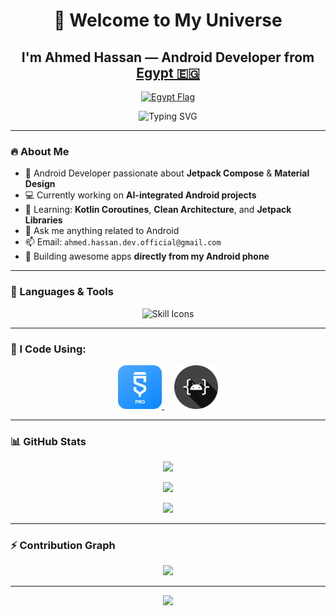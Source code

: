 <h1 align="center">🚀 Welcome to My Universe</h1>
<h2 align="center">I'm Ahmed Hassan — Android Developer from <a href="https://en.wikipedia.org/wiki/Egypt" target="_blank">Egypt 🇪🇬</a></h2>

<p align="center">
  <a href="https://en.wikipedia.org/wiki/Egypt" target="_blank">
    <img src="https://flagcdn.com/w320/eg.png" alt="Egypt Flag" width="90" height="90"/>
  </a>
</p>

<p align="center">
  <img src="https://readme-typing-svg.demolab.com?font=Fira+Code&size=24&duration=3000&pause=1000&color=8A2BE2&center=true&vCenter=true&width=600&lines=Android+Jetpack+Compose+Lover;Kotlin+Jetpack+Fanatic;UI%2FUX+%26+Performance+Focused;Sketchware+%2B+AndroidIDE+Contributor;Building+apps+on+phone+daily+%F0%9F%9A%80" alt="Typing SVG" />
</p>

---

### 🔥 About Me
- 🎯 Android Developer passionate about **Jetpack Compose** & **Material Design**
- 💻 Currently working on **AI-integrated Android projects**
- 🌱 Learning: **Kotlin Coroutines**, **Clean Architecture**, and **Jetpack Libraries**
- 💬 Ask me anything related to Android
- 📫 Email: `ahmed.hassan.dev.official@gmail.com`
- 🔧 Building awesome apps **directly from my Android phone**

---

### 🧰 Languages & Tools
<p align="center">
  <img src="https://skillicons.dev/icons?i=androidstudio,kotlin,java,firebase,git,linux,bash,python,github&theme=dark" alt="Skill Icons"/>
</p>

---

### 📱 I Code Using:
<p align="center">
  <a href="https://github.com/Sketchware-Pro/Sketchware-Pro" target="_blank">
    <img src="https://github.com/Sketchware-Pro/Sketchware-Pro/blob/main/assets/Sketchware-Pro.png?raw=true" width="70" title="Sketchware Pro"/>
  </a>
  &nbsp;&nbsp;&nbsp;
  <a href="https://github.com/AndroidIDEOfficial/AndroidIDE" target="_blank">
    <img src="https://github.com/AndroidIDEOfficial/AndroidIDE/blob/dev/images/icon.png?raw=true" width="70" title="Android IDE"/>
  </a>
</p>

---

### 📊 GitHub Stats
<p align="center">
  <img src="https://github-readme-stats.vercel.app/api?username=ahmed-hassan-coder-x&show_icons=true&theme=tokyonight&hide_border=true&border_radius=12"/>
</p>

<p align="center">
  <img src="https://github-readme-streak-stats.herokuapp.com?user=ahmed-hassan-coder-x&theme=tokyonight&hide_border=true"/>
</p>

<p align="center">
  <img src="https://github-profile-summary-cards.vercel.app/api/cards/profile-details?username=ahmed-hassan-coder-x&theme=tokyonight"/>
</p>

---

### ⚡ Contribution Graph
<p align="center">
  <img src="https://github-readme-activity-graph.vercel.app/graph?username=ahmed-hassan-coder-x&theme=tokyo-night&hide_border=true"/>
</p>

---

<p align="center">
  <img src="https://komarev.com/ghpvc/?username=ahmed-hassan-coder-x&label=Profile+Views&color=blueviolet&style=flat"/>
</p>
